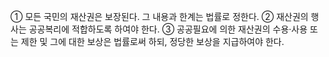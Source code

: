 ① 모든 국민의 재산권은 보장된다. 그 내용과 한계는 법률로 정한다.
② 재산권의 행사는 공공복리에 적합하도록 하여야 한다.
③ 공공필요에 의한 재산권의 수용·사용 또는 제한 및 그에 대한 보상은 법률로써 하되, 정당한 보상을 지급하여야 한다.
